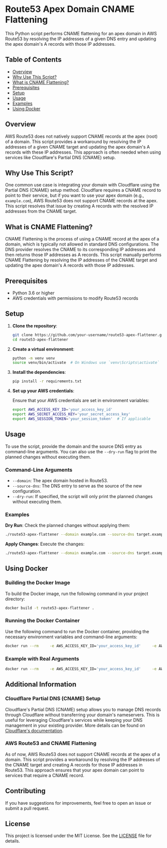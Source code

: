 
# Route53 Apex Domain CNAME Flattening

This Python script performs CNAME flattening for an apex domain in AWS Route53 by resolving the IP addresses of a given DNS entry and updating the apex domain's A records with those IP addresses.

## Table of Contents

- [Overview](#overview)
- [Why Use This Script?](#why-use-this-script)
- [What is CNAME Flattening?](#what-is-cname-flattening)
- [Prerequisites](#prerequisites)
- [Setup](#setup)
- [Usage](#usage)
- [Examples](#examples)
- [Using Docker](#using-docker)

## Overview

AWS Route53 does not natively support CNAME records at the apex (root) of a domain. This script provides a workaround by resolving the IP addresses of a given CNAME target and updating the apex domain's A records with these IP addresses. This approach is often needed when using services like Cloudflare's Partial DNS (CNAME) setup.

## Why Use This Script?

One common use case is integrating your domain with Cloudflare using the Partial DNS (CNAME) setup method. Cloudflare requires a CNAME record to point to their service, but if you want to use your apex domain (e.g., `example.com`), AWS Route53 does not support CNAME records at the apex. This script resolves that issue by creating A records with the resolved IP addresses from the CNAME target.

## What is CNAME Flattening?

CNAME Flattening is the process of using a CNAME record at the apex of a domain, which is typically not allowed in standard DNS configurations. The DNS provider resolves the CNAME to its corresponding IP addresses and then returns those IP addresses as A records. This script manually performs CNAME Flattening by resolving the IP addresses of the CNAME target and updating the apex domain's A records with those IP addresses.

## Prerequisites

- Python 3.6 or higher
- AWS credentials with permissions to modify Route53 records

## Setup

1. **Clone the repository**:

    ```sh
    git clone https://github.com/your-username/route53-apex-flattener.git
    cd route53-apex-flattener
    ```

2. **Create a virtual environment**:

    ```sh
    python -m venv venv
    source venv/bin/activate  # On Windows use `venv\Scripts\activate`
    ```

3. **Install the dependencies**:

    ```sh
    pip install -r requirements.txt
    ```

4. **Set up your AWS credentials**:

    Ensure that your AWS credentials are set in environment variables:

    ```sh
    export AWS_ACCESS_KEY_ID='your_access_key_id'
    export AWS_SECRET_ACCESS_KEY='your_secret_access_key'
    export AWS_SESSION_TOKEN='your_session_token'  # If applicable
    ```

## Usage

To use the script, provide the domain and the source DNS entry as command-line arguments. You can also use the `--dry-run` flag to print the planned changes without executing them.

### Command-Line Arguments

- `--domain`: The apex domain hosted in Route53.
- `--source-dns`: The DNS entry to serve as the source of the new configuration.
- `--dry-run`: If specified, the script will only print the planned changes without executing them.

### Examples

**Dry Run**: Check the planned changes without applying them:

```sh
./route53-apex-flattener --domain example.com --source-dns target.example.net --dry-run
```

**Apply Changes**: Execute the changes:

```sh
./route53-apex-flattener --domain example.com --source-dns target.example.net
```

## Using Docker

### Building the Docker Image

To build the Docker image, run the following command in your project directory:

```sh
docker build -t route53-apex-flattener .
```

### Running the Docker Container

Use the following command to run the Docker container, providing the necessary environment variables and command-line arguments:

```sh
docker run --rm     -e AWS_ACCESS_KEY_ID='your_access_key_id'     -e AWS_SECRET_ACCESS_KEY='your_secret_access_key'     -e AWS_SESSION_TOKEN='your_session_token'     -e DOMAIN='example.com'     -e SOURCE_DNS='target.example.net'     -e SLEEP_INTERVAL=60     route53-apex-flattener
```

### Example with Real Arguments

```sh
docker run --rm     -e AWS_ACCESS_KEY_ID='your_access_key_id'     -e AWS_SECRET_ACCESS_KEY='your_secret_access_key'     -e AWS_SESSION_TOKEN='your_session_token'     -e DOMAIN='pki.com.br'     -e SOURCE_DNS='cnn-tls.map.fastly.net'     -e SLEEP_INTERVAL=60     route53-apex-flattener
```

## Additional Information

### Cloudflare Partial DNS (CNAME) Setup

Cloudflare's Partial DNS (CNAME) setup allows you to manage DNS records through Cloudflare without transferring your domain's nameservers. This is useful for leveraging Cloudflare's services while keeping your DNS management in your existing provider. More details can be found on [Cloudflare's documentation](https://support.cloudflare.com/hc/en-us/articles/200168876-How-do-I-do-CNAME-setup-).

### AWS Route53 and CNAME Flattening

As of now, AWS Route53 does not support CNAME records at the apex of a domain. This script provides a workaround by resolving the IP addresses of the CNAME target and creating A records for those IP addresses in Route53. This approach ensures that your apex domain can point to services that require a CNAME record.

## Contributing

If you have suggestions for improvements, feel free to open an issue or submit a pull request.

## License

This project is licensed under the MIT License. See the [LICENSE](LICENSE) file for details.
